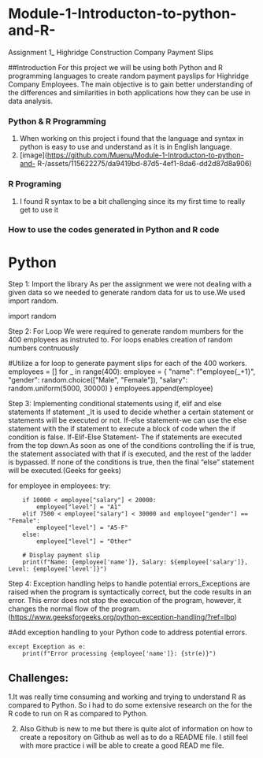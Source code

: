 # Module-1-Introducton-to-python-and-R-
Assignment 1_ Highridge Construction Company Payment Slips

##Introduction For this project we will be using both Python and R programming languages to create random payment payslips for Highridge Company Employees. 
The main objective is to gain better understanding of the differences and similarities in both applications how they can be use in data analysis.

### Python & R Programming
1. When working on this project i found that the language and syntax in  python  is easy to use and understand as it is in English language.
2. [image](https://github.com/Muenu/Module-1-Introducton-to-python-and- R-/assets/115622275/da9419bd-87d5-4ef1-8da6-dd2d87d8a906)

### R Programing
1. I found R syntax to be a bit challenging since its my first time to really get to use it

### How to use the codes generated in Python and R code
# Python
Step 1: Import the library
As per the assignment we were not dealing with a given data so we needed to generate random data for us to use.We used import random.

import random

Step 2:  For Loop
We were required to generate random mumbers for the 400 employees as instruted to. For loops enables creation of random numbers contnuously

#Utilize a for loop to generate payment slips for each of the 400 workers.
employees = []
for _ in range(400):
    employee = {
        "name": f"employee{_+1}",
        "gender": random.choice(["Male", "Female"]),
        "salary": random.uniform(5000, 30000)
    }
    employees.append(employee)

    
Step 3:  Implementing conditional statements using if, elif and else statements
If statement _It is used to decide whether a certain statement or  statements will be executed or not.
If-else statement-we can use the else statement with the if statement to execute
a block of code when the if condition is false.
If-Elif-Else Statement- The if statements are executed from the top down.As soon as one of the conditions controlling the if is true, the statement
associated with that if is executed, and the rest of the ladder is bypassed. If none of the conditions is true, then the final “else” statement will 
be executed.(Geeks for geeks)

for employee in employees:
    try:
       
        if 10000 < employee["salary"] < 20000:
            employee["level"] = "A1"
        elif 7500 < employee["salary"] < 30000 and employee["gender"] == "Female":
            employee["level"] = "A5-F"
        else:
            employee["level"] = "Other"

        # Display payment slip
        print(f"Name: {employee['name']}, Salary: ${employee['salary']}, Level: {employee['level']}")
        
 
Step 4: Exception handling helps to handle potential errors_Exceptions are raised when the program is syntactically correct, but the code results in an
error. This error does not stop the execution of the program, however, it changes the normal flow of the program.
(https://www.geeksforgeeks.org/python-exception-handling/?ref=lbp)

#Add exception handling to your Python code to address potential errors.       

    except Exception as e:
        print(f"Error processing {employee['name']}: {str(e)}")

## Challenges:
1.It was really time consuming and working and trying to understand
R as compared to Python. So i had to do some extensive research on the for the R code to run on R as compared to Python.

2. Also Github is new to me but there is quite alot of information on how to create a repository on Github as well as to do a README
file. I still feel with more practice i will be able to create
a good READ me file.


